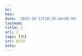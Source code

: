 ```yaml
---
bc:
hex:
date: '2025-10-13T10:28:16+08:00'
lastmod:
title: 􃻵
url: 􃻵
tags: [黹]
src: DCCV
note:
---
```

